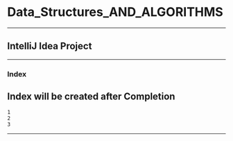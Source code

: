 # Data_Structures_AND_ALGORITHMS

***

## IntelliJ Idea Project

***

### Index

## Index will be created after Completion

    1
    2
    3

***